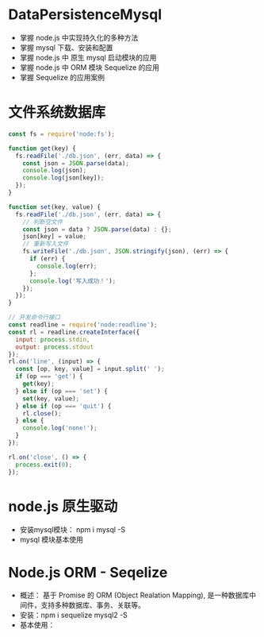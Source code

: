 # DataPersistenceMysql
- 掌握 node.js 中实现持久化的多种方法
- 掌握 mysql 下载、安装和配置
- 掌握 node.js 中 原生 mysql 启动模块的应用
- 掌握 node.js 中 ORM 模块 Sequelize 的应用
- 掌握 Sequelize 的应用案例

# 文件系统数据库
```js
const fs = require('node:fs');

function get(key) {
  fs.readFile('./db.json', (err, data) => {
    const json = JSON.parse(data);
    console.log(json);
    console.log(json[key]);
  });
}

function set(key, value) {
  fs.readFile('./db.json', (err, data) => {
    // 判断空文件
    const json = data ? JSON.parse(data) : {};
    json[key] = value;
    // 重新写入文件
    fs.writeFile('./db.json', JSON.stringify(json), (err) => {
      if (err) {
        console.log(err);
      };
      console.log('写入成功！');
    });
  });
}

// 开发命令行接口
const readline = require('node:readline');
const rl = readline.createInterface({
  input: process.stdin,
  output: process.stdout
});
rl.on('line', (input) => {
  const [op, key, value] = input.split(' ');
  if (op === 'get') {
    get(key);
  } else if (op === 'set') {
    set(key, value);
  } else if (op === 'quit') {
    rl.close();
  } else {
    console.log('none!');
  }
});

rl.on('close', () => {
  process.exit(0);
});
```

# node.js 原生驱动
- 安装mysql模块： npm i mysql -S
- mysql 模块基本使用

# Node.js ORM - Seqelize
- 概述： 基于 Promise 的 ORM (Object Realation Mapping), 是一种数据库中间件，支持多种数据库、事务、关联等。
- 安装：npm i sequelize mysql2 -S
- 基本使用：
